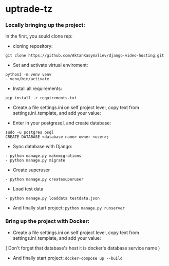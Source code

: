 # uptrade-tz

### Locally bringing up the project:
In the first, you sould clone rep:
* cloning repository:
```
git clone https://github.com/AktanKasymaliev/django-video-hosting.git
```
* Set and activate virtual enviroment:
```
python3 -m venv venv
. venv/bin/activate
```
* Install all requirements: 
```
pip install -r requirements.txt
```

* Create a file settings.ini on self project level, copy text from settings.ini_template, and add your value: 

* Enter in your postgresql, and create database:
```
sudo -u postgres psql
CREATE DATABASE <database name> owner <user>;
```

* Sync database with Django:
```
- python manage.py makemigrations
- python manage.py migrate
```

* Create superuser
```
- python manage.py createsuperuser
```
* Load test data
```
- python manage.py loaddata testdata.json
```

* And finally start project: `python manage.py runserver`

### Bring up the project with Docker:
* Create a file settings.ini on self project level, copy text from settings.ini_template, and add your value: 

( Don't forget that database's host it is docker's database service name )

* And finally start project: `docker-compose up --build`
